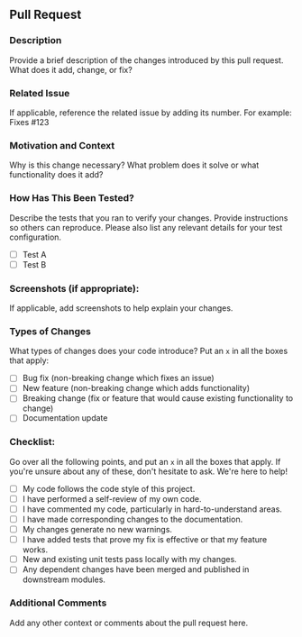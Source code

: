 ## Pull Request

### Description
Provide a brief description of the changes introduced by this pull request. What does it add, change, or fix?

### Related Issue
If applicable, reference the related issue by adding its number. For example:
Fixes #123

### Motivation and Context
Why is this change necessary? What problem does it solve or what functionality does it add?

### How Has This Been Tested?
Describe the tests that you ran to verify your changes. Provide instructions so others can reproduce. Please also list any relevant details for your test configuration.

- [ ] Test A
- [ ] Test B

### Screenshots (if appropriate):
If applicable, add screenshots to help explain your changes.

### Types of Changes
What types of changes does your code introduce? Put an `x` in all the boxes that apply:
- [ ] Bug fix (non-breaking change which fixes an issue)
- [ ] New feature (non-breaking change which adds functionality)
- [ ] Breaking change (fix or feature that would cause existing functionality to change)
- [ ] Documentation update

### Checklist:
Go over all the following points, and put an `x` in all the boxes that apply. If you're unsure about any of these, don't hesitate to ask. We're here to help!
- [ ] My code follows the code style of this project.
- [ ] I have performed a self-review of my own code.
- [ ] I have commented my code, particularly in hard-to-understand areas.
- [ ] I have made corresponding changes to the documentation.
- [ ] My changes generate no new warnings.
- [ ] I have added tests that prove my fix is effective or that my feature works.
- [ ] New and existing unit tests pass locally with my changes.
- [ ] Any dependent changes have been merged and published in downstream modules.

### Additional Comments
Add any other context or comments about the pull request here.